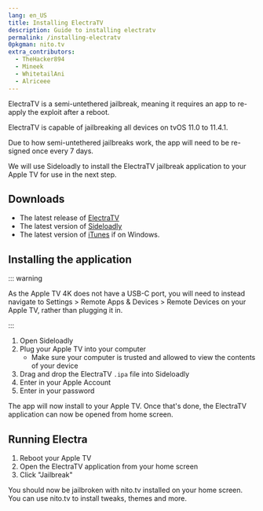 ```yaml
---
lang: en_US
title: Installing ElectraTV
description: Guide to installing electratv
permalink: /installing-electratv
0pkgman: nito.tv
extra_contributors:
  - TheHacker894
  - Mineek
  - WhitetailAni
  - Alriceee
---
```


ElectraTV is a <router-link to="/types-of-jailbreak/#semi-untethered-jailbreaks">semi-untethered jailbreak</router-link>, meaning it requires an app to re-apply the exploit after a reboot.

ElectraTV is capable of jailbreaking all devices on tvOS 11.0 to 11.4.1.

Due to how semi-untethered jailbreaks work, the app will need to be <router-link to="/resigning-apps">re-signed</router-link> once every 7 days.

We will use Sideloadly to install the ElectraTV jailbreak application to your Apple TV for use in the next step.

## Downloads


- The latest release of [ElectraTV](https://coolstar.org/electra/)
- The latest version of [Sideloadly](https://sideloadly.io/)
- The latest version of [iTunes](https://www.apple.com/itunes/download/win64) if on Windows.

## Installing the application

::: warning

As the Apple TV 4K does not have a USB-C port, you will need to instead navigate to Settings > Remote Apps & Devices > Remote Devices on your Apple TV, rather than plugging it in.

:::

1. Open Sideloadly
1. Plug your Apple TV into your computer
    - Make sure your computer is trusted and allowed to view the contents of your device
1. Drag and drop the ElectraTV `.ipa` file into Sideloadly
1. Enter in your Apple Account
1. Enter in your password

The app will now install to your Apple TV. Once that's done, the ElectraTV application can now be opened from home screen.


## Running Electra

1. Reboot your Apple TV
1. Open the ElectraTV application from your home screen
1. Click "Jailbreak"

You should now be jailbroken with nito.tv installed on your home screen. You can use nito.tv to install <router-link to="/faq/#what-are-tweaks">tweaks</router-link>, themes and more.
